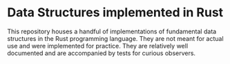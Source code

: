 # Data Structures implemented in Rust

This repository houses a handful of implementations of fundamental data structures in the Rust programming language.
They are not meant for actual use and were implemented for practice. They are relatively well documented and are accompanied
by tests for curious observers.
